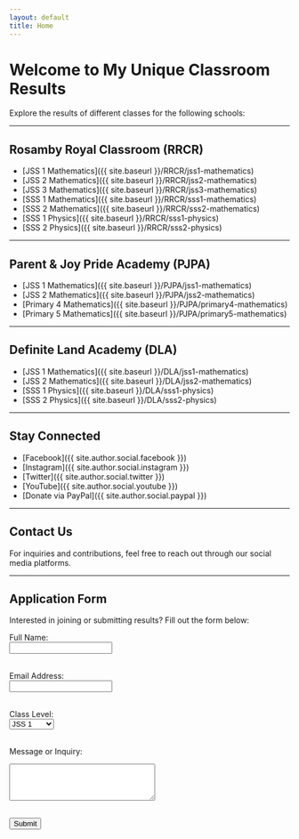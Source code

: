 ```yaml
---
layout: default
title: Home
---
```


# Welcome to My Unique Classroom Results  
Explore the results of different classes for the following schools:

---

## **Rosamby Royal Classroom (RRCR)**
- [JSS 1 Mathematics]({{ site.baseurl }}/RRCR/jss1-mathematics)
- [JSS 2 Mathematics]({{ site.baseurl }}/RRCR/jss2-mathematics)
- [JSS 3 Mathematics]({{ site.baseurl }}/RRCR/jss3-mathematics)
- [SSS 1 Mathematics]({{ site.baseurl }}/RRCR/sss1-mathematics)
- [SSS 2 Mathematics]({{ site.baseurl }}/RRCR/sss2-mathematics)
- [SSS 1 Physics]({{ site.baseurl }}/RRCR/sss1-physics)
- [SSS 2 Physics]({{ site.baseurl }}/RRCR/sss2-physics)

---

## **Parent & Joy Pride Academy (PJPA)**
- [JSS 1 Mathematics]({{ site.baseurl }}/PJPA/jss1-mathematics)
- [JSS 2 Mathematics]({{ site.baseurl }}/PJPA/jss2-mathematics)
- [Primary 4 Mathematics]({{ site.baseurl }}/PJPA/primary4-mathematics)
- [Primary 5 Mathematics]({{ site.baseurl }}/PJPA/primary5-mathematics)

---

## **Definite Land Academy (DLA)**
- [JSS 1 Mathematics]({{ site.baseurl }}/DLA/jss1-mathematics)
- [JSS 2 Mathematics]({{ site.baseurl }}/DLA/jss2-mathematics)
- [SSS 1 Physics]({{ site.baseurl }}/DLA/sss1-physics)
- [SSS 2 Physics]({{ site.baseurl }}/DLA/sss2-physics)

---

## **Stay Connected**
- [Facebook]({{ site.author.social.facebook }})
- [Instagram]({{ site.author.social.instagram }})
- [Twitter]({{ site.author.social.twitter }})
- [YouTube]({{ site.author.social.youtube }})
- [Donate via PayPal]({{ site.author.social.paypal }})

---

## **Contact Us**
For inquiries and contributions, feel free to reach out through our social media platforms.

---

## **Application Form**
Interested in joining or submitting results? Fill out the form below:

<form action="https://formspree.io/f/mwpvdgeo" method="POST">
  <label for="name">Full Name:</label><br>
  <input type="text" id="name" name="name" required><br><br>

  <label for="email">Email Address:</label><br>
  <input type="email" id="email" name="email" required><br><br>

  <label for="class">Class Level:</label><br>
  <select id="class" name="class">
    <option value="jss1">JSS 1</option>
    <option value="jss2">JSS 2</option>
    <option value="sss1">SSS 1</option>
    <option value="sss2">SSS 2</option>
    <option value="primary4">Primary 4</option>
    <option value="primary5">Primary 5</option>
  </select><br><br>

  <label for="message">Message or Inquiry:</label><br>
  <textarea id="message" name="message" rows="4" cols="30" required></textarea><br><br>

  <button type="submit">Submit</button>
</form>
